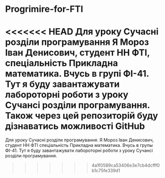 # Progrimire-for-FTI
<<<<<<< HEAD
Для уроку Сучасні розділи програмування
Я Мороз Іван Денисович, студент НН ФТІ, спеціальність Прикладна математика.
Вчусь в групі ФІ-41. 
Тут я буду завантажувати лабороторні роботи з уроку Сучансі розділи програмування.
Також через цей репозиторій буду дізнаватись можливості GitHub
=======
Для уроку Сучасні розділи програмування. 
Я Мороз Іван Денисович, студент НН ФТІ спеціальність Прикладна математика.
Вчусь в групы ФІ-41.
Тут я буду завантажувати лабороторні роботи з уроку Сучансі розділи програмування.
>>>>>>> 4a1f0589ca53406e3e7cb4dcfff0b1c75fe339d1
